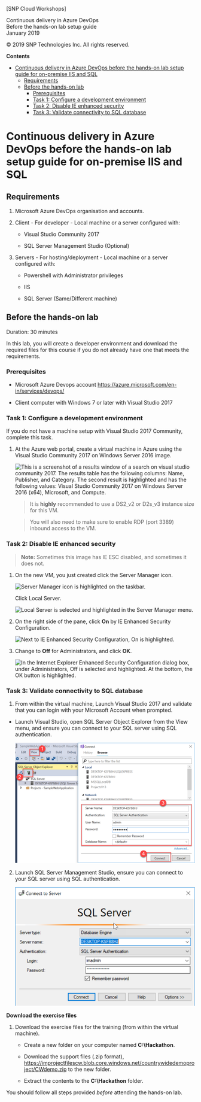 [SNP Cloud Workshops]
<div class="MCWHeader1">
Continuous delivery in Azure DevOps
</div>

<div class="MCWHeader2">
Before the hands-on lab setup guide
</div>

<div class="MCWHeader3">
January 2019
</div>

© 2019 SNP Technologies Inc. All rights reserved.

**Contents**

<!-- TOC -->

- [Continuous delivery in Azure DevOps before the hands-on lab setup guide for on-premise IIS and SQL](#continuous-delivery-in-azure-devops-before-the-hands-on-lab-setup-guide-for-on-premise-iis-and-sql)
  - [Requirements](#requirements)
  - [Before the hands-on lab](#before-the-hands-on-lab)
    - [Prerequisites](#prerequisites)
    - [Task 1: Configure a development environment](#task-1-configure-a-development-environment)
    - [Task 2: Disable IE enhanced security](#task-2-disable-ie-enhanced-security)
    - [Task 3: Validate connectivity to SQL database](#task-3-validate-connectivity-to-sql-database)

<!-- /TOC -->

# Continuous delivery in Azure DevOps before the hands-on lab setup guide for on-premise IIS and SQL

## Requirements

1.  Microsoft Azure DevOps organisation and accounts.

2.  Client - For developer - Local machine or a server configured with: 

    -   Visual Studio Community 2017
    
    -   SQL Server Management Studio (Optional)

2.  Servers - For hosting/deployment - Local machine or a server configured with:

    -   Powershell with Administrator privileges
    
    -   IIS
    
    -   SQL Server (Same/Different machine)

## Before the hands-on lab

Duration: 30 minutes

In this lab, you will create a developer environment and download the required files for this course if you do not already have one that meets the requirements.

### Prerequisites

-   Microsoft Azure Devops account <https://azure.microsoft.com/en-in/services/devops/>

-   Client computer with Windows 7 or later with Visual Studio 2017

### Task 1: Configure a development environment

If you do not have a machine setup with Visual Studio 2017 Community, complete this task.

1.  At the Azure web portal, create a virtual machine in Azure using the Visual Studio Community 2017 on Windows Server 2016 image.

    ![This is a screenshot of a results window of a search on visual studio community 2017. The results table has the following columns: Name, Publisher, and Category. The second result is highlighted and has the following values: Visual Studio Community 2017 on Windows Server 2016 (x64), Microsoft, and Compute.](images/Setup/image3.png "Virtual machine creation screenshot")

    > It is **highly** recommended to use a DS2_v2 or D2s_v3 instance size for this VM.

    > You will also need to make sure to enable RDP (port 3389) inbound access to the VM.

### Task 2: Disable IE enhanced security

>**Note:** Sometimes this image has IE ESC disabled, and sometimes it does not.

1.  On the new VM, you just created click the Server Manager icon.

    ![Server Manager icon is highlighted on the taskbar.](images/Setup/image4.png "Server Manager icon")

    Click Local Server.

    ![Local Server is selected and highlighted in the Server Manager menu.](images/Setup/image5.png "Server Manager menu")

2.  On the right side of the pane, click **On** by IE Enhanced Security Configuration.

    ![Next to IE Enhanced Security Configuration, On is highlighted.](images/Setup/image6.png "IE Enhanced Security Configuration On")

3.  Change to **Off** for Administrators, and click **OK**.

    ![In the Internet Explorer Enhanced Security Configuration dialog box, under Administrators, Off is selected and highlighted. At the bottom, the OK button is highlighted.](images/Setup/image7.png "Internet Explorer Enhanced Security Configuration dialog box")

### Task 3: Validate connectivity to SQL database

1.  From within the virtual machine, Launch Visual Studio 2017 and validate that you can login with your Microsoft Account when prompted.

  - Launch Visual Studio, open SQL Server Object Explorer from the View menu, and ensure you can connect to your SQL server using SQL authentication.
  
    ![In SQL Server Object Explorer, the submenu for the SQL Server displays with the following options: Refresh, Connect to SQL Server, Manage and Filter Subscriptions, and Open Getting Started Page.](images/Setup/image8.png "SQL Server Object Explorer")

2. Launch SQL Server Management Studio, ensure you can connect to your SQL server using SQL authentication.

    ![In SSMS, Connect to SQL Server.](images/Setup/image8a.png "SSMS")

**Download the exercise files**

1.  Download the exercise files for the training (from within the virtual machine).

    -   Create a new folder on your computer named **C:\\Hackathon**.

    -   Download the support files (.zip format), https://improjectfilescw.blob.core.windows.net/countrywidedemoproject/CWdemo.zip to the new folder.

    -   Extract the contents to the **C:\\Hackathon** folder.


You should follow all steps provided *before* attending the hands-on lab.
